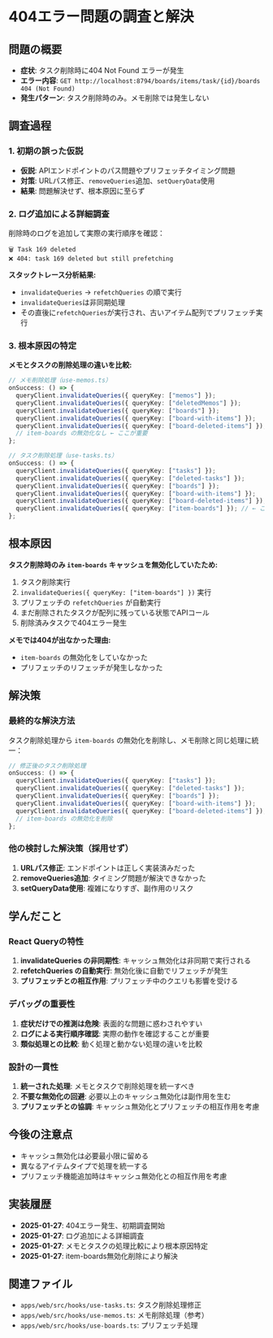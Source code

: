 # 404エラー問題の調査と解決

## 問題の概要

- **症状**: タスク削除時に404 Not Found エラーが発生
- **エラー内容**: `GET http://localhost:8794/boards/items/task/{id}/boards 404 (Not Found)`
- **発生パターン**: タスク削除時のみ。メモ削除では発生しない

## 調査過程

### 1. 初期の誤った仮説

- **仮説**: APIエンドポイントのパス問題やプリフェッチタイミング問題
- **対策**: URLパス修正、`removeQueries`追加、`setQueryData`使用
- **結果**: 問題解決せず、根本原因に至らず

### 2. ログ追加による詳細調査

削除時のログを追加して実際の実行順序を確認：

```
🗑️ Task 169 deleted
❌ 404: task 169 deleted but still prefetching
```

**スタックトレース分析結果:**

- `invalidateQueries` → `refetchQueries` の順で実行
- `invalidateQueries`は非同期処理
- その直後に`refetchQueries`が実行され、古いアイテム配列でプリフェッチ実行

### 3. 根本原因の特定

**メモとタスクの削除処理の違いを比較:**

```typescript
// メモ削除処理（use-memos.ts）
onSuccess: () => {
  queryClient.invalidateQueries({ queryKey: ["memos"] });
  queryClient.invalidateQueries({ queryKey: ["deletedMemos"] });
  queryClient.invalidateQueries({ queryKey: ["boards"] });
  queryClient.invalidateQueries({ queryKey: ["board-with-items"] });
  queryClient.invalidateQueries({ queryKey: ["board-deleted-items"] });
  // item-boards の無効化なし ← ここが重要
};

// タスク削除処理（use-tasks.ts）
onSuccess: () => {
  queryClient.invalidateQueries({ queryKey: ["tasks"] });
  queryClient.invalidateQueries({ queryKey: ["deleted-tasks"] });
  queryClient.invalidateQueries({ queryKey: ["boards"] });
  queryClient.invalidateQueries({ queryKey: ["board-with-items"] });
  queryClient.invalidateQueries({ queryKey: ["board-deleted-items"] });
  queryClient.invalidateQueries({ queryKey: ["item-boards"] }); // ← これが原因
};
```

## 根本原因

**タスク削除時のみ `item-boards` キャッシュを無効化していたため:**

1. タスク削除実行
2. `invalidateQueries({ queryKey: ["item-boards"] })` 実行
3. プリフェッチの `refetchQueries` が自動実行
4. まだ削除されたタスクが配列に残っている状態でAPIコール
5. 削除済みタスクで404エラー発生

**メモでは404が出なかった理由:**

- `item-boards` の無効化をしていなかった
- プリフェッチのリフェッチが発生しなかった

## 解決策

### 最終的な解決方法

タスク削除処理から `item-boards` の無効化を削除し、メモ削除と同じ処理に統一：

```typescript
// 修正後のタスク削除処理
onSuccess: () => {
  queryClient.invalidateQueries({ queryKey: ["tasks"] });
  queryClient.invalidateQueries({ queryKey: ["deleted-tasks"] });
  queryClient.invalidateQueries({ queryKey: ["boards"] });
  queryClient.invalidateQueries({ queryKey: ["board-with-items"] });
  queryClient.invalidateQueries({ queryKey: ["board-deleted-items"] });
  // item-boards の無効化を削除
};
```

### 他の検討した解決策（採用せず）

1. **URLパス修正**: エンドポイントは正しく実装済みだった
2. **removeQueries追加**: タイミング問題が解決できなかった
3. **setQueryData使用**: 複雑になりすぎ、副作用のリスク

## 学んだこと

### React Queryの特性

1. **invalidateQueries の非同期性**: キャッシュ無効化は非同期で実行される
2. **refetchQueries の自動実行**: 無効化後に自動でリフェッチが発生
3. **プリフェッチとの相互作用**: プリフェッチ中のクエリも影響を受ける

### デバッグの重要性

1. **症状だけでの推測は危険**: 表面的な問題に惑わされやすい
2. **ログによる実行順序確認**: 実際の動作を確認することが重要
3. **類似処理との比較**: 動く処理と動かない処理の違いを比較

### 設計の一貫性

1. **統一された処理**: メモとタスクで削除処理を統一すべき
2. **不要な無効化の回避**: 必要以上のキャッシュ無効化は副作用を生む
3. **プリフェッチとの協調**: キャッシュ無効化とプリフェッチの相互作用を考慮

## 今後の注意点

- キャッシュ無効化は必要最小限に留める
- 異なるアイテムタイプで処理を統一する
- プリフェッチ機能追加時はキャッシュ無効化との相互作用を考慮

## 実装履歴

- **2025-01-27**: 404エラー発生、初期調査開始
- **2025-01-27**: ログ追加による詳細調査
- **2025-01-27**: メモとタスクの処理比較により根本原因特定
- **2025-01-27**: item-boards無効化削除により解決

## 関連ファイル

- `apps/web/src/hooks/use-tasks.ts`: タスク削除処理修正
- `apps/web/src/hooks/use-memos.ts`: メモ削除処理（参考）
- `apps/web/src/hooks/use-boards.ts`: プリフェッチ処理
